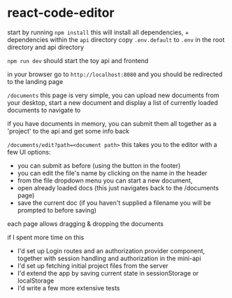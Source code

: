 # react-code-editor

start by running `npm install`
this will install all dependencies, + dependencies within the `api` directory
copy `.env.default` to `.env` in the root directory and api directory

`npm run dev` should start the toy api and frontend


in your browser go to `http://localhost:8080` and you should be redirected to the landing page

`/documents`
this page is very simple, you can upload new documents from your desktop, start a new document
and display a list of currently loaded documents to navigate to

if you have documents in memory, you can submit them all together as a 'project' to the api and get some info back

`/documents/edit?path=<document path>`
this takes you to the editor with a few UI options:
- you can submit as before (using the button in the footer)  
- you can edit the file's name by clicking on the name in the header  
- from the file dropdown menu you can start a new document,  
- open already loaded docs (this just navigates back to the /documents page)  
- save the current doc (if you haven't supplied a filename you will be prompted to before saving)  

each page allows dragging & dropping the documents


if I spent more time on this
- I'd set up Login routes and an authorization provider component,  
together with session handling and authorization in the mini-api  
- I'd set up fetching initial project files from the server  
- I'd extend the app by saving current state in sessionStorage or localStorage  
- I'd write a few more extensive tests  